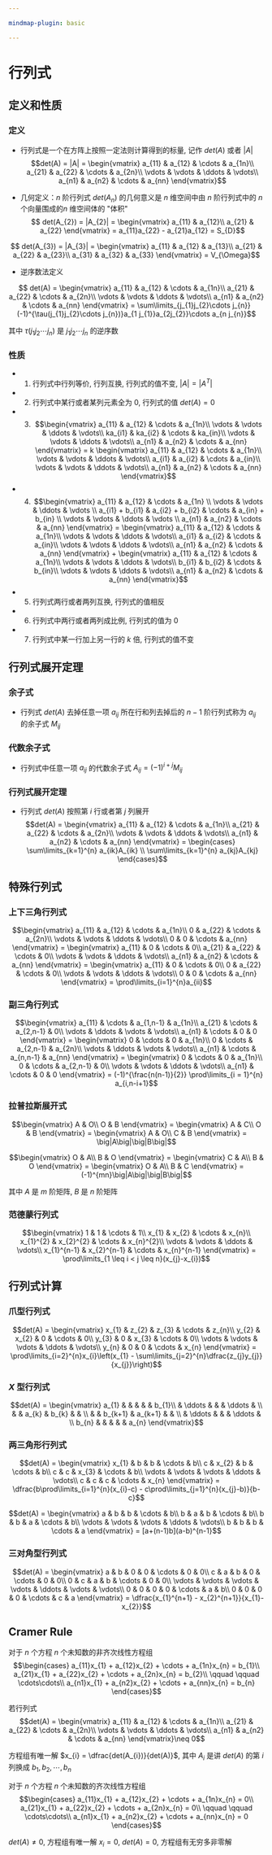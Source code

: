 ```yaml
---

mindmap-plugin: basic

---
```

# 行列式

## 定义和性质

### 定义

- 行列式是一个在方阵上按照一定法则计算得到的标量, 记作 $det(A)$ 或者 $|A|$
$$det(A) = |A| = \begin{vmatrix}
		a_{11} & a_{12} & \cdots & a_{1n}\\
		a_{21} & a_{22} & \cdots & a_{2n}\\
		\vdots & \vdots & \ddots & \vdots\\
		a_{n1} & a_{n2} & \cdots & a_{nn}
	\end{vmatrix}$$

- 几何定义：$n$ 阶行列式 $det(A_{n})$ 的几何意义是 $n$ 维空间中由 $n$ 阶行列式中的 $n$ 个向量围成的$n$ 维空间体的 "体积"
$$ det(A_{2}) = |A_{2}| = 
\begin{vmatrix}
	a_{11} & a_{12}\\
	a_{21} & a_{22}
\end{vmatrix} = a_{11}a_{22} - a_{21}a_{12} = S_{D}$$

$$ det(A_{3}) =  |A_{3}| = 
\begin{vmatrix}
	a_{11} & a_{12} & a_{13}\\
	a_{21} & a_{22} & a_{23}\\
	a_{31} & a_{32} & a_{33}
\end{vmatrix} = V_{\Omega}$$

- 逆序数法定义

$$ det(A) = \begin{vmatrix}
	a_{11} & a_{12} & \cdots & a_{1n}\\
	a_{21} & a_{22} & \cdots & a_{2n}\\
	\vdots & \vdots & \ddots & \vdots\\
	a_{n1} & a_{n2} & \cdots & a_{nn}
\end{vmatrix} = 
\sum\limits_{j_{1}j_{2}\cdots j_{n}}(-1)^{\tau(j_{1}j_{2}\cdots j_{n})}a_{1 j_{1}}a_{2j_{2}}\cdots a_{n j_{n}}$$

其中 $\tau(j_{1}j_{2}\cdots j_{n})$ 是 $j_{1}j_{2}\cdots j_{n}$ 的逆序数

### 性质
- 1. 行列式中行列等价, 行列互换, 行列式的值不变, $|A|=|A^{T}|$
- 2. 行列式中某行或者某列元素全为 $0$, 行列式的值 $det(A) = 0$
- 3. $$\begin{vmatrix}
			a_{11}  & a_{12}  & \cdots & a_{1n}\\
			\vdots  & \vdots  & \ddots & \vdots\\
			ka_{i1} & ka_{i2} & \cdots & ka_{in}\\
			\vdots  & \vdots  & \ddots & \vdots\\
			a_{n1}  & a_{n2}  & \cdots & a_{nn}
		\end{vmatrix} = k 
		\begin{vmatrix}
			a_{11} & a_{12} & \cdots & a_{1n}\\
			\vdots & \vdots & \ddots & \vdots\\
			a_{i1} & a_{i2} & \cdots & a_{in}\\
			\vdots & \vdots & \ddots & \vdots\\
			a_{n1} & a_{n2} & \cdots & a_{nn}
		\end{vmatrix}$$
- 4. $$\begin{vmatrix}
			a_{11}          & a_{12}          & \cdots & a_{1n} \\
			\vdots          & \vdots          & \ddots & \vdots \\
			a_{i1} + b_{i1} & a_{i2} + b_{i2} & \cdots & a_{in} + b_{in} \\
			\vdots          & \vdots          & \ddots & \vdots \\
			a_{n1}          & a_{n2}          & \cdots & a_{nn}
		\end{vmatrix} = 
		\begin{vmatrix}
			a_{11} & a_{12} & \cdots & a_{1n}\\
			\vdots & \vdots & \ddots & \vdots\\
			a_{i1} & a_{i2} & \cdots & a_{in}\\
			\vdots & \vdots & \ddots & \vdots\\
			a_{n1} & a_{n2} & \cdots & a_{nn}
		\end{vmatrix} + 
		\begin{vmatrix}
			a_{11} & a_{12} & \cdots & a_{1n}\\
			\vdots & \vdots & \ddots & \vdots\\
			b_{i1} & b_{i2} & \cdots & b_{in}\\
			\vdots & \vdots & \ddots & \vdots\\
			a_{n1} & a_{n2} & \cdots & a_{nn}
		\end{vmatrix}$$
- 5. 行列式两行或者两列互换, 行列式的值相反
- 6. 行列式中两行或者两列成比例, 行列式的值为 $0$
- 7. 行列式中某一行加上另一行的 $k$ 倍, 行列式的值不变

## 行列式展开定理

### 余子式
- 行列式 $det(A)$ 去掉任意一项 $a_{ij}$ 所在行和列去掉后的 $n-1$ 阶行列式称为 $a_{ij}$ 的余子式 $M_{ij}$

### 代数余子式
- 行列式中任意一项 $a_{ij}$ 的代数余子式 $A_{ij} = (-1)^{i+j}M_{ij}$

### 行列式展开定理
- 行列式 $det(A)$ 按照第 $i$ 行或者第 $j$ 列展开
$$det(A) = \begin{vmatrix}
    a_{11} & a_{12} & \cdots & a_{1n}\\
    a_{21} & a_{22} & \cdots & a_{2n}\\
    \vdots & \vdots & \ddots & \vdots\\
    a_{n1} & a_{n2} & \cdots & a_{nn}
\end{vmatrix} = 
\begin{cases}
    \sum\limits_{k=1}^{n} a_{ik}A_{ik} \\
    \sum\limits_{k=1}^{n} a_{kj}A_{kj}
\end{cases}$$

## 特殊行列式

### 上下三角行列式

$$\begin{vmatrix}
		a_{11} & a_{12} & \cdots & a_{1n}\\
		0      & a_{22} & \cdots & a_{2n}\\
		\vdots & \vdots & \ddots & \vdots\\
		0      & 0      & \cdots & a_{nn}
	\end{vmatrix} = 
	\begin{vmatrix}
		a_{11} & 0      & \cdots & 0\\
		a_{21} & a_{22} & \cdots & 0\\
		\vdots & \vdots & \ddots & \vdots\\
		a_{n1} & a_{n2} & \cdots & a_{nn}
	\end{vmatrix} = 
	\begin{vmatrix}
		a_{11} & 0      & \cdots & 0\\
		0      & a_{22} & \cdots & 0\\
		\vdots & \vdots & \ddots & \vdots\\
		0      & 0      & \cdots & a_{nn}
	\end{vmatrix} = \prod\limits_{i=1}^{n}a_{ii}$$


### 副三角行列式

$$\begin{vmatrix}
    a_{11} & \cdots & a_{1,n-1} & a_{1n}\\
    a_{21} & \cdots & a_{2,n-1} & 0\\
    \vdots & \ddots & \vdots    & \vdots\\
    a_{n1} & \cdots & 0         & 0
\end{vmatrix} = \begin{vmatrix}
    0      & \cdots & 0         & a_{1n}\\
    0      & \cdots & a_{2,n-1} & a_{2n}\\
    \vdots & \ddots & \vdots    & \vdots\\
    a_{n1} & \cdots & a_{n,n-1} & a_{nn}
\end{vmatrix} = \begin{vmatrix}
    0      & \cdots & 0          & a_{1n}\\
    0      & \cdots & a_{2,n-1}  & 0\\
    \vdots & \vdots & \ddots     & \vdots\\
    a_{n1} & \cdots & 0          & 0
\end{vmatrix} = (-1)^{\frac{n(n-1)}{2}} \prod\limits_{i = 1}^{n} a_{i,n-i+1}$$

### 拉普拉斯展开式

$$\begin{vmatrix}
    A & O\\
    O & B
\end{vmatrix} =  
\begin{vmatrix}
    A & C\\
    O & B
\end{vmatrix} =  
\begin{vmatrix}
    A & O\\
    C & B
\end{vmatrix} = \big|A\big|\big|B\big|$$

$$\begin{vmatrix}
    O & A\\
    B & O
\end{vmatrix} = 
\begin{vmatrix}
    C & A\\
    B & O
\end{vmatrix} =  
\begin{vmatrix}
    O & A\\
    B & C
\end{vmatrix} = (-1)^{mn}\big|A\big|\big|B\big|$$

其中 $A$ 是 $m$ 阶矩阵, $B$ 是 $n$ 阶矩阵

### 范德蒙行列式

$$\begin{vmatrix}
    1           & 1           & \cdots & 1\\
    x_{1}       & x_{2}       & \cdots & x_{n}\\
    x_{1}^{2}   & x_{2}^{2}   & \cdots & x_{n}^{2}\\
    \vdots      & \vdots      & \ddots & \vdots\\
    x_{1}^{n-1} & x_{2}^{n-1} & \cdots & x_{n}^{n-1}
\end{vmatrix} = \prod\limits_{1 \leq i < j \leq n}(x_{j}-x_{i})$$

## 行列式计算

### 爪型行列式

$$det(A) = \begin{vmatrix}
    x_{1}  & z_{2}  & z_{3}  & \cdots & z_{n}\\
    y_{2}  & x_{2}  & 0      & \cdots & 0\\
    y_{3}  & 0      & x_{3}  & \cdots & 0\\
    \vdots & \vdots & \vdots & \ddots & \vdots\\
    y_{n}  & 0      & 0      & \cdots & x_{n}
\end{vmatrix} =  \prod\limits_{i=2}^{n}x_{i}\left(x_{1} - \sum\limits_{j=2}^{n}\dfrac{z_{j}y_{j}}{x_{j}}\right)$$


### $X$ 型行列式

$$det(A) = \begin{vmatrix}
    a_{1} &        &         &         &  & b_{1}\\
            & \ddots &         &         & \ddots  & \\
            &        & a_{k}   & b_{k}   &  & \\	
            &        & b_{k+1} & a_{k+1} &  & \\
            & \ddots &         &         & \ddots & \\
    b_{n} &        &         &         &  & a_{n}					
\end{vmatrix}$$

### 两三角形行列式

$$det(A) = \begin{vmatrix}
    x_{1}      & b      & b      & \cdots & b\\
    c          & x_{2}  & b      & \cdots & b\\
    c          & c      & x_{3}  & \cdots & b\\
    \vdots     & \vdots & \vdots & \ddots & \vdots\\
    c          & c      & c      & \cdots & x_{n}
\end{vmatrix} = \dfrac{b\prod\limits_{i=1}^{n}(x_{i}-c) - c\prod\limits_{j=1}^{n}(x_{j}-b)}{b-c}$$

$$det(A) = \begin{vmatrix}
    a      & b      & b      & \cdots & b\\
    b      & a      & b      & \cdots & b\\
    b      & b      & a      & \cdots & b\\
    \vdots & \vdots & \vdots & \ddots & \vdots\\
    b      & b      & b      & \cdots & a
\end{vmatrix} = [a+(n-1)b](a-b)^{n-1}$$

### 三对角型行列式

$$det(A) = \begin{vmatrix}
    a      & b      & 0      & 0      & \cdots & 0      & 0\\
    c      & a      & b      & 0      & \cdots & 0      & 0\\
    0      & c      & a      & b      & \cdots & 0      & 0\\
    \vdots & \vdots & \vdots & \vdots & \ddots & \vdots & \vdots\\
    0      & 0      & 0      & 0      & \cdots & a      & b\\
    0      & 0      & 0      & 0      & \cdots & c      & a
\end{vmatrix} = \dfrac{x_{1}^{n+1} - x_{2}^{n+1}}{x_{1}-x_{2}}$$

## Cramer Rule

对于 $n$ 个方程 $n$ 个未知数的非齐次线性方程组
$$\begin{cases}
    a_{11}x_{1} + a_{12}x_{2} + \cdots + a_{1n}x_{n} = b_{1}\\
    a_{21}x_{1} + a_{22}x_{2} + \cdots + a_{2n}x_{n} = b_{2}\\
    \qquad \qquad \cdots\cdots\\
    a_{n1}x_{1} + a_{n2}x_{2} + \cdots + a_{nn}x_{n} = b_{n}
\end{cases}$$

若行列式 
$$det(A) = \begin{vmatrix}
    a_{11} & a_{12} & \cdots & a_{1n}\\
    a_{21} & a_{22} & \cdots & a_{2n}\\
    \vdots & \vdots & \ddots & \vdots\\
    a_{n1} & a_{n2} & \cdots & a_{nn}
\end{vmatrix}\neq 0$$

方程组有唯一解 $x_{i} = \dfrac{det(A_{i})}{det(A)}$, 其中 $A_{i}$ 是讲 $det(A)$ 的第 $i$ 列换成 $b_{1}, b_{2}, \cdots, b_{n}$

对于 $n$ 个方程 $n$ 个未知数的齐次线性方程组
$$\begin{cases}
    a_{11}x_{1} + a_{12}x_{2} + \cdots + a_{1n}x_{n} = 0\\
    a_{21}x_{1} + a_{22}x_{2} + \cdots + a_{2n}x_{n} = 0\\
    \qquad \qquad \cdots\cdots\\
    a_{n1}x_{1} + a_{n2}x_{2} + \cdots + a_{nn}x_{n} = 0
\end{cases}$$

$det(A)\neq 0$, 方程组有唯一解 $x_{i} = 0$, $det(A) = 0$, 方程组有无穷多非零解
